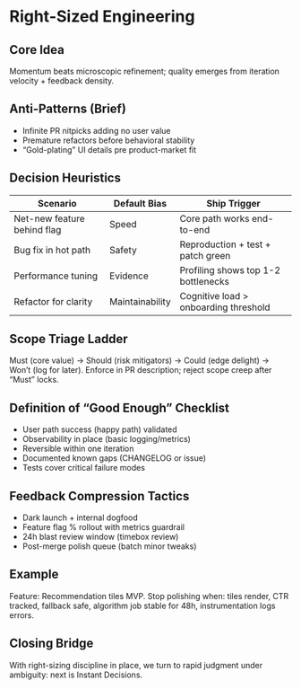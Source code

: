 # Right-Sized Engineering

<!-- Refocused from Embracing_Imperfection.md -->

## Core Idea
Momentum beats microscopic refinement; quality emerges from iteration velocity + feedback density.

## Anti-Patterns (Brief)
- Infinite PR nitpicks adding no user value
- Premature refactors before behavioral stability
- “Gold-plating” UI details pre product-market fit

## Decision Heuristics
| Scenario | Default Bias | Ship Trigger |
|----------|--------------|--------------|
| Net-new feature behind flag | Speed | Core path works end-to-end |
| Bug fix in hot path | Safety | Reproduction + test + patch green |
| Performance tuning | Evidence | Profiling shows top 1-2 bottlenecks |
| Refactor for clarity | Maintainability | Cognitive load > onboarding threshold |

## Scope Triage Ladder
Must (core value) → Should (risk mitigators) → Could (edge delight) → Won’t (log for later). Enforce in PR description; reject scope creep after “Must” locks.

## Definition of “Good Enough” Checklist
- User path success (happy path) validated
- Observability in place (basic logging/metrics)
- Reversible within one iteration
- Documented known gaps (CHANGELOG or issue)
- Tests cover critical failure modes

## Feedback Compression Tactics
- Dark launch + internal dogfood
- Feature flag % rollout with metrics guardrail
- 24h blast review window (timebox review)
- Post-merge polish queue (batch minor tweaks)

## Example
Feature: Recommendation tiles MVP.
Stop polishing when: tiles render, CTR tracked, fallback safe, algorithm job stable for 48h, instrumentation logs errors.

## Closing Bridge
With right-sizing discipline in place, we turn to rapid judgment under ambiguity: next is Instant Decisions.
